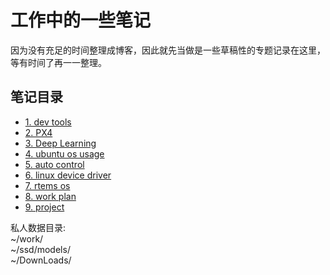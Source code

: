 # 工作中的一些笔记
  因为没有充足的时间整理成博客，因此就先当做是一些草稿性的专题记录在这里，等有时间了再一一整理。

## 笔记目录
- [1. dev tools ](./dev_tools/)         
- [2. PX4 ](./px4/)         
- [3. Deep Learning ](./deeplearning/)           
- [4. ubuntu os usage ](./ubuntu_os_usage/)        
- [5. auto control ](./auto_control_system/)       
- [6. linux device driver ](./linux_driver/)      
- [7. rtems os](./rtems/)         
- [8. work plan ](./work_plan/)  
- [9. project ](./project_platform/)  


私人数据目录:    
~/work/    
~/ssd/models/    
~/DownLoads/    